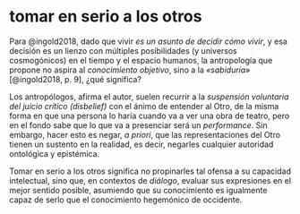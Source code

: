 # tomar en serio a los otros

Para @ingold2018, dado que vivir *es un asunto de decidir cómo vivir*, y esa decisión es un lienzo con múltiples posibilidades (y universos cosmogónicos) en el tiempo y el espacio humanos, la antropología que propone no aspira al *conocimiento objetivo*, sino a la *«sabiduría»* [@ingold2018, p. 9], ¿qué significa?

Los antropólogos, afirma el autor, suelen recurrir a la *suspensión voluntaria del juicio crítico (disbelief)* con el ánimo de entender al Otro, de la misma forma en que una persona lo haría cuando va a ver una obra de teatro, pero en el fondo sabe que lo que va a presenciar será un *performance*. Sin embargo, hacer esto es negar, *a priori*, que las representaciones del Otro tienen un sustento en la realidad, es decir, negarles cualquier autoridad ontológica y epistémica.

Tomar en serio a los otros significa no propinarles tal ofensa a su capacidad intelectual, sino que, en contextos de *diálogo*, evaluar sus expresiones en el mejor sentido posible, asumiendo que su conocimiento es igualmente capaz de serlo que el conocimiento hegemónico de occidente.

